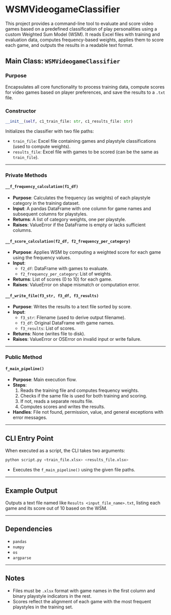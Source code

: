 # WSMVideogameClassifier

This project provides a command-line tool to evaluate and score video games based on a predefined classification of play personalities using a custom Weighted Sum Model (WSM). It reads Excel files with training and evaluation data, computes frequency-based weights, applies them to score each game, and outputs the results in a readable text format.

## Main Class: `WSMVideogameClassifier`

### Purpose

Encapsulates all core functionality to process training data, compute scores for video games based on player preferences, and save the results to a `.txt` file.

### Constructor

```python
__init__(self, c1_train_file: str, c1_results_file: str)
```

Initializes the classifier with two file paths:

- `train_file`: Excel file containing games and playstyle classifications (used to compute weights).
- `results_file`: Excel file with games to be scored (can be the same as `train_file`).

---

### Private Methods

#### `__f_frequency_calculation(f1_df)`

- **Purpose**: Calculates the frequency (as weights) of each playstyle category in the training dataset.
- **Input**: A pandas DataFrame with one column for game names and subsequent columns for playstyles.
- **Returns**: A list of category weights, one per playstyle.
- **Raises**: ValueError if the DataFrame is empty or lacks sufficient columns.

#### `__f_score_calculation(f2_df, f2_frequency_per_category)`

- **Purpose**: Applies WSM by computing a weighted score for each game using the frequency values.
- **Input**:
  - `f2_df`: DataFrame with games to evaluate.
  - `f2_frequency_per_category`: List of weights.
- **Returns**: List of scores (0 to 10) for each game.
- **Raises**: ValueError on shape mismatch or computation error.

#### `__f_write_file(f3_str, f3_df, f3_results)`

- **Purpose**: Writes the results to a text file sorted by score.
- **Input**:
  - `f3_str`: Filename (used to derive output filename).
  - `f3_df`: Original DataFrame with game names.
  - `f3_results`: List of scores.
- **Returns**: None (writes file to disk).
- **Raises**: ValueError or OSError on invalid input or write failure.

---

### Public Method

#### `f_main_pipeline()`

- **Purpose**: Main execution flow.
- **Steps**:
  1. Reads the training file and computes frequency weights.
  2. Checks if the same file is used for both training and scoring.
  3. If not, reads a separate results file.
  4. Computes scores and writes the results.
- **Handles**: File not found, permission, value, and general exceptions with error messages.

---

## CLI Entry Point

When executed as a script, the CLI takes two arguments:

```bash
python script.py <train_file.xlsx> <results_file.xlsx>
```

- Executes the `f_main_pipeline()` using the given file paths.

---

## Example Output

Outputs a text file named like `Results <input_file_name>.txt`, listing each game and its score out of 10 based on the WSM.

---

## Dependencies

- `pandas`
- `numpy`
- `os`
- `argparse`

---

## Notes

- Files must be `.xlsx` format with game names in the first column and binary playstyle indicators in the rest.
- Scores reflect the alignment of each game with the most frequent playstyles in the training set.

